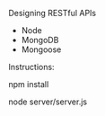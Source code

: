 Designing RESTful APIs

- Node
- MongoDB
- Mongoose

Instructions:

npm install

node server/server.js



